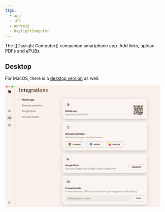 ```yaml
---
tags:
  - app
  - iOS
  - Android
  - DaylightComputer
---
```

The [[Daylight Computer]] companion smartphone app. Add links, upload PDFs and ePUBs.

## Desktop

For MacOS, there is a [desktop version](https://apps.apple.com/ca/app/daylight-desktop/id6503941498?mt=12) as well.

![](/assets/2024/daylight_desktop_screenshot.jpg)